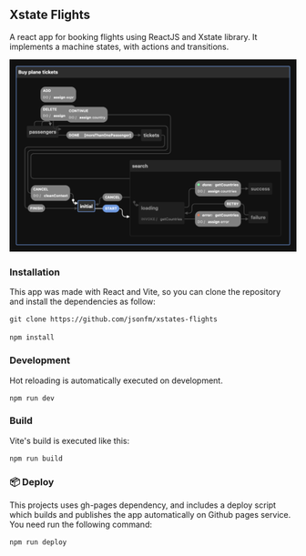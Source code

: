 ## Xstate Flights
A react app for booking flights using ReactJS and Xstate library. It implements a machine states, with actions and transitions.

<img
    src="./public/diagram.png"
/>

### Installation
This app was made with React and Vite, so you can clone the repository and install the dependencies as follow:

```
git clone https://github.com/jsonfm/xstates-flights

npm install
```


### Development
Hot reloading is automatically executed on development.
```
npm run dev
```

### Build
Vite's build is executed like this:
```
npm run build
```

### 📦 Deploy
This projects uses gh-pages dependency, and includes a deploy script which builds and publishes the app automatically on Github pages service. You need run the following command:
```
npm run deploy
```